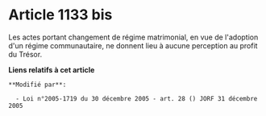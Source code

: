 # Article 1133 bis

Les actes portant changement de régime matrimonial, en vue de l'adoption d'un régime communautaire, ne donnent lieu à aucune
perception au profit du Trésor.

**Liens relatifs à cet article**

	**Modifié par**:

	  - Loi n°2005-1719 du 30 décembre 2005 - art. 28 () JORF 31 décembre 2005
